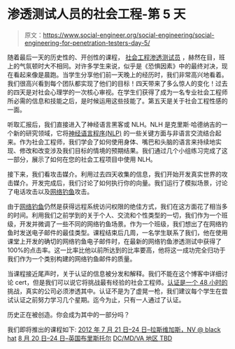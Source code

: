 # 渗透测试人员的社会工程-第 5 天

> 原文：<https://www.social-engineer.org/social-engineering/social-engineering-for-penetration-testers-day-5/>

随着最后一天的历史性的、开创性的课程， [社会工程渗透测试员](https://www.social-engineer.org/how-tos/social-engineering-training-a-new-era-day-1/ "Social Engineering for Pentesters Review") ，赫然在目，班上的气氛顿时大不相同。对许多学生来说，似乎是《恐惧因素》中的最终对决，现在看起来像是晨跑。当学生分享他们前一天晚上的经历时，我们非常高兴地看着。我们很高兴看到每个团队都实现了他们的目标！四天带来了多么惊人的变化！过去的四天是对社会心理学的一次核心审视。在学生们获得了成为一名专业社会工程师所必需的信息和技能之后，是时候运用这些技能了。第五天是关于社会工程性感的一面。

听取汇报后，我们直接进入了神经语言黑客或 NLH。NLH 是克里斯·哈德纳吉的一个新的研究领域，它将[神经语言程序(NLP)](https://www.social-engineer.org/newsletter/SocialEngineerNewsletterVol02Is10.htm "NLH") 的一些关键方面与非语言交流结合起来。作为社会工程师，我们学会了如何使用身体、嘴巴和头脑的语言来持续地实现、修改和改变涉及我们目标的情境的预期结果。我们通过几个小组练习完成了这一部分，展示了如何在您的社会工程项目中使用 NLH。

接下来，我们看攻击媒介。利用过去四天收集的信息，我们开始开发真实世界的攻击媒介。开发完成后，我们讨论了如何执行你的向量。我们运行了模拟场景，讨论了电话攻击以及[网络钓鱼](https://www.social-engineer.org/framework/general-discussion/real-world-examples/phishing/)攻击。

由于[网络钓鱼](https://www.social-engineer.org/framework/general-discussion/real-world-examples/phishing/ "Phishing")仍然是获得远程系统访问权限的绝佳方式，我们在这方面花了相当多的时间。利用我们之前学到的关于个人、交流和个性类型的一切，我们作为一个班级，开发并微调了一些不同的网络钓鱼场景。作为一个班级，我们想出了在网络钓鱼时发送电子邮件的最佳类型。课程结束后几周，一名学生联系了我们，他在使用课堂上开发的确切的网络钓鱼电子邮件时，在最新的网络钓鱼渗透测试中获得了 100%的点击率。这一比率比他以前所达到的比率要高，他将这一成功完全归功于我们作为一个类别构建的网络钓鱼邮件的质量。

当课程接近尾声时，关于认证的信息被分发和解释。我们不能在这个博客中详细讨论 cert，但是我们可以说它将挑战最有经验的社会工程师。[认证是一个 48 小时的](https://www.social-engineer.com/certified-training/ "Social Engineering for Pentesters Cert")挑战，真实的公司必须渗透其中。认证不是为了虚晃一枪，我们建议每个学生在尝试认证之前努力学习几个星期。迄今为止，只有一人通过了认证。

历史正在被创造。你会成为其中的一部分吗？

我们即将推出的课程如下:
[2012 年 7 月 21 日–24 日–拉斯维加斯，NV @ black hat](https://www.blackhat.com/html/bh-us-12/training/courses/bh-us-12-training_social-engineering.html "Social Engineering for Pentesters Black Hat")
[8 月 20 日–24 日–英国布里斯托尔](https://www.social-engineer.com/social-engineering-in-penetration-testing-registration/ "Register for the Course")
[DC/MD/VA 地区 TBD](https://www.social-engineer.com/social-engineering-in-penetration-testing-registration/ "SE For Pentesters")